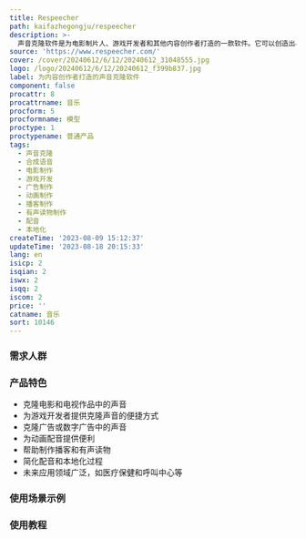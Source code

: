 ```yaml
---
title: Respeecher
path: kaifazhegongju/respeecher
description: >-
  声音克隆软件是为电影制片人、游戏开发者和其他内容创作者打造的一款软件。它可以创造出与原始发言者无法区分的声音，为用户提供完美匹配的声音效果。该软件具有高质量的合成语音功能，采用专有的深度学习技术。定价方案请联系我们获取详细信息。
source: 'https://www.respeecher.com/'
cover: /cover/20240612/6/12/20240612_31048555.jpg
logo: /logo/20240612/6/12/20240612_f399b837.jpg
label: 为内容创作者打造的声音克隆软件
component: false
procattr: 8
procattrname: 音乐
procform: 5
procformname: 模型
proctype: 1
proctypename: 普通产品
tags:
  - 声音克隆
  - 合成语音
  - 电影制作
  - 游戏开发
  - 广告制作
  - 动画制作
  - 播客制作
  - 有声读物制作
  - 配音
  - 本地化
createTime: '2023-08-09 15:12:37'
updateTime: '2023-08-18 20:15:33'
lang: en
isicp: 2
isqian: 2
iswx: 2
isqq: 2
iscom: 2
price: ''
catname: 音乐
sort: 10146
---
```




### 需求人群


### 产品特色
- 克隆电影和电视作品中的声音
- 为游戏开发者提供克隆声音的便捷方式
- 克隆广告或数字广告中的声音
- 为动画配音提供便利
- 帮助制作播客和有声读物
- 简化配音和本地化过程
- 未来应用领域广泛，如医疗保健和呼叫中心等

### 使用场景示例


### 使用教程


  
